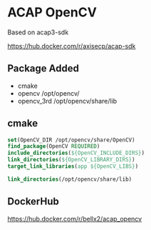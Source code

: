 # ACAP OpenCV

Based on acap3-sdk

https://hub.docker.com/r/axisecp/acap-sdk

## Package Added

- cmake
- opencv /opt/opencv/
- opencv_3rd  /opt/opencv/share/lib

## cmake

```cmake
set(OpenCV_DIR /opt/opencv/share/OpenCV)
find_package(OpenCV REQUIRED)
include_directories(${OpenCV_INCLUDE_DIRS})
link_directories(${OpenCV_LIBRARY_DIRS})
target_link_libraries(app ${OpenCV_LIBS})

link_directories(/opt/opencv/share/lib)
```

## DockerHub

https://hub.docker.com/r/bellx2/acap_opencv
